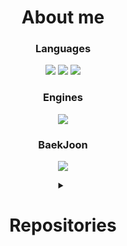 <div align="center">
  <h1><b>About me</b></h1>

  <!-- 스킬 트리 -->
  <h3><b>Languages</b></h3>
  <p>
    <img src="https://img.shields.io/badge/C-%2300599C.svg?style=for-the-badge&logo=c&logoColor=white"/>
    <img src="https://img.shields.io/badge/C++-%2300599C.svg?style=for-the-badge&logo=c%2B%2B&logoColor=white"/>
    <img src="https://img.shields.io/badge/C%23-%23239120.svg?style=for-the-badge&logo=c-sharp&logoColor=white"/>
  </p>

  <h3><b>Engines</b></h3>
  <p>
    <img src="https://img.shields.io/badge/Unity-%23000000.svg?style=for-the-badge&logo=unity&logoColor=white"/>
  </p>

  <h3><b>BaekJoon</b></h3>
  <p>
    <img src="http://mazassumnida.wtf/api/generate_badge?boj=lsnan421"/>
  </p>

  <!-- 레포지토리 섹션 -->
  <details>
    <summary><h1>Repositories</h1></summary>
    <details>
      <summary><h3><b>Unity</b></h3></summary>
      <p></p>
      <p>2022년 전국기능경기대회 참가작을 리마스터하고 있습니다. 자세한 내용은 <a href="https://github.com/leeinhwan0421/Twin-Traverse">여기</a>에서 확인하세요.</p>
      <p>처음 진행한 FPS 프로젝트입니다. 자세한 내용은 <a href="https://github.com/leeinhwan0421/Lowpoly_BattleField">여기</a>에서 확인하세요.</p>
      <p>팀 프로젝트로 진행한 2D 플랫포머 게임입니다. 자세한 내용은 <a href="https://github.com/leeinhwan0421/samchuk_adventure">여기</a>에서 확인하세요.</p>
      <p>2022년 전국기능경기대회 은상 수상작입니다. 자세한 내용은 <a href="https://github.com/leeinhwan0421/samchuk_double_dance">여기</a>에서 확인하세요.</p>
      <p>2022년 경기도기능경기대회 금상 수상작입니다. 자세한 내용은 <a href="https://github.com/leeinhwan0421/Corona_Striker">여기</a>에서 확인하세요.</p>
    </details>
    <details>
      <summary><h3><b>DirectX</b></h3></summary>
      <p></p>
      <p>2021 경기도기능경기대회 동상 수상작입니다. 자세한 내용은 <a href="https://github.com/leeinhwan0421/VIRUS_STRIKER">여기</a>에서 확인하세요.</p>
      <p>DirectX 9을 활용한 2D 개발 프레임 워크입니다. 자세한 내용은 <a href="https://github.com/leeinhwan0421/DirectX9-2D-Framework">여기</a>에서 확인하세요.</p>
    </details>
    <details>
      <summary><h3><b>Algorithm</b></h3></summary>
      <p></p>
      <p>알고리즘을 공부하고 있습니다. 노션을 통해 정리하고 있습니다. <a href="https://leeinhwan.notion.site/">Notion</a> <a href="https://github.com/leeinhwan0421/CSharp_Study">Repository</a></p>
    </details>
  </details>
</div>
